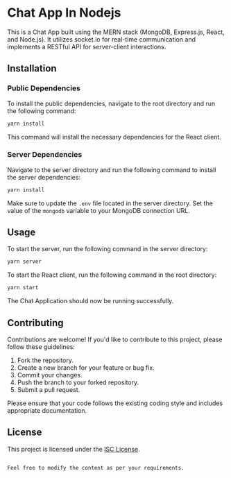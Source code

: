 
# Chat App In Nodejs

This is a Chat App built using the MERN stack (MongoDB, Express.js, React, and Node.js). It utilizes socket.io for real-time communication and implements a RESTful API for server-client interactions.

## Installation

### Public Dependencies

To install the public dependencies, navigate to the root directory and run the following command:

```bash
yarn install
```

This command will install the necessary dependencies for the React client.

### Server Dependencies

Navigate to the server directory and run the following command to install the server dependencies:

```bash
yarn install
```

Make sure to update the `.env` file located in the server directory. Set the value of the `mongodb` variable to your MongoDB connection URL.

## Usage

To start the server, run the following command in the server directory:

```bash
yarn server
```

To start the React client, run the following command in the root directory:

```bash
yarn start
```

The Chat Application should now be running successfully.

## Contributing

Contributions are welcome! If you'd like to contribute to this project, please follow these guidelines:

1. Fork the repository.
2. Create a new branch for your feature or bug fix.
3. Commit your changes.
4. Push the branch to your forked repository.
5. Submit a pull request.

Please ensure that your code follows the existing coding style and includes appropriate documentation.

## License

This project is licensed under the [ISC License](LICENSE).
```

Feel free to modify the content as per your requirements.
